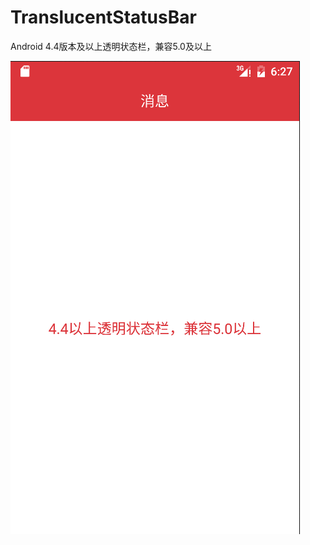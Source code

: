 # TranslucentStatusBar
Android 4.4版本及以上透明状态栏，兼容5.0及以上



![image](https://github.com/gaoleiandroid1201/TranslucentStatusBar/raw/master/screenshots/2.png)